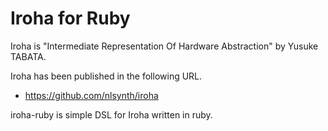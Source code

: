 Iroha for Ruby
==============

Iroha is "Intermediate Representation Of Hardware Abstraction" by Yusuke TABATA.

Iroha has been published in the following URL.

* https://github.com/nlsynth/iroha

iroha-ruby is simple DSL for Iroha written in ruby.

